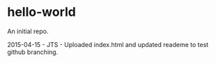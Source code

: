 # hello-world
An initial repo. 

2015-04-15 - JTS - Uploaded index.html and updated reademe to test github branching. 
